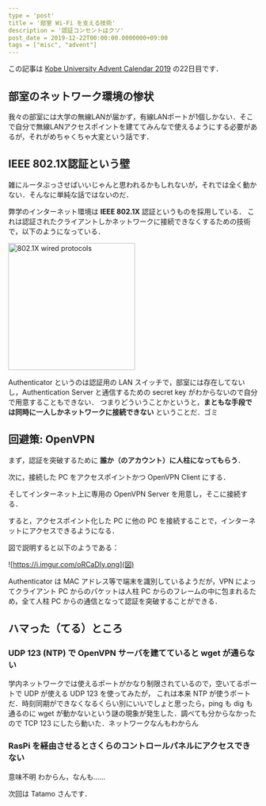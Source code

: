 ```yaml
---
type = 'post'
title = '部室 Wi-Fi を支える技術'
description = '認証コンセントはクソ'
post_date = 2019-12-22T00:00:00.0000000+09:00
tags = ["misc", "advent"]
---
```


この記事は [Kobe University Advent Calendar 2019](https://adventar.org/calendars/4690) の22日目です．

## 部室のネットワーク環境の惨状

我々の部室には大学の無線LANが届かず，有線LANポートが1個しかない．そこで自分で無線LANアクセスポイントを建ててみんなで使えるようにする必要があるが，それがめちゃくちゃ大変という話です．

## IEEE 802.1X認証という壁

雑にルータぶっさせばいいじゃんと思われるかもしれないが，それでは全く動かない．そんなに単純な話ではないのだ．

弊学のインターネット環境は **IEEE 802.1X** 認証というものを採用している．
これは認証されたクライアントしかネットワークに接続できなくするための技術で，以下のようになっている．

<a title="Arran Cudbard-Bell Arr2036 [GFDL (http://www.gnu.org/copyleft/fdl.html)], via Wikimedia Commons" href="https://commons.wikimedia.org/wiki/File:802.1X_wired_protocols.png"><img width="256" alt="802.1X wired protocols" src="https://upload.wikimedia.org/wikipedia/commons/1/1f/802.1X_wired_protocols.png"></a>

Authenticator というのは認証用の LAN スイッチで，部室には存在してないし，Authentication Server と通信するための secret key がわからないので自分で用意することもできない．
つまりどういうことかというと，**まともな手段では同時に一人しかネットワークに接続できない** ということだ．ゴミ

## 回避策: OpenVPN

まず，認証を突破するために **誰か（のアカウント）に人柱になってもらう**．

次に，接続した PC をアクセスポイントかつ OpenVPN Client にする．

そしてインターネット上に専用の OpenVPN Server を用意し，そこに接続する．

すると，アクセスポイント化した PC に他の PC を接続することで，インターネットにアクセスできるようになる．

図で説明すると以下のようである：

![https://i.imgur.com/oRCaDIy.png](図)

Authenticator は MAC アドレス等で端末を識別しているようだが，VPN によってクライアント PC からのパケットは人柱 PC からのフレームの中に包まれるため，全て人柱 PC からの通信となって認証を突破することができる．

## ハマった（てる）ところ

### UDP 123 (NTP) で OpenVPN サーバを建てていると wget が通らない

学内ネットワークでは使えるポートがかなり制限されているので，空いてるポートで UDP が使える UDP 123 を使ってみたが，
これは本来 NTP が使うポートだ．時刻同期ができなくなるくらい別にいいでしょと思ったら，ping も dig も通るのに
wget が動かないという謎の現象が発生した．調べても分からなかったので TCP 123 にしたら動いた．ネットワークなんもわからん

### RasPi を経由させるとさくらのコントロールパネルにアクセスできない

意味不明 わからん，なんも……


次回は Tatamo さんです．
